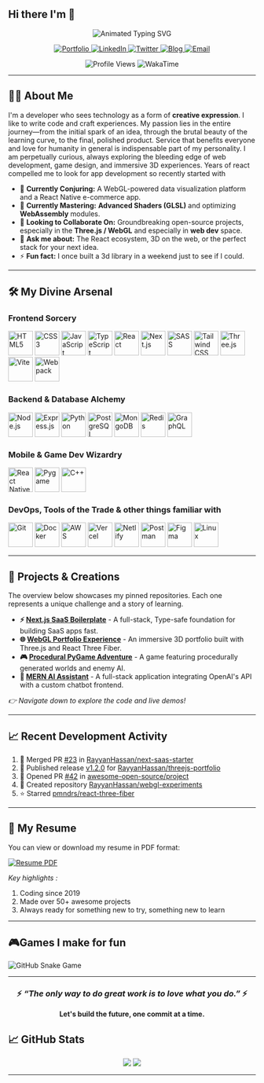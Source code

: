 ## Hi there I'm 👋

<!--   I'm Rayyan, a full-stack web-developer  -->

<div align="center">
  <img src="https://readme-typing-svg.demolab.com?font=Fira+Code&weight=900&size=35&duration=4000&pause=1000&color=22F77D&center=true&vCenter=true&width=600&height=70&lines=Rayyan+Hassan;Full-Stack+Developer;Open+Source+Enthusiast;Coding+Is+My+Playground" alt="Animated Typing SVG" />
</div>

<p align="center">
  <a href="https://rayyanhassan.vercel.app">
    <img src="https://img.shields.io/badge/Portfolio-FF7135?style=for-the-badge&logo=Firefox-Browser&logoColor=white" alt="Portfolio">
  </a>
  <a href="https://www.linkedin.com/in/rayyanhassan/">
    <img src="https://img.shields.io/badge/LinkedIn-0077B5?style=for-the-badge&logo=linkedin&logoColor=white" alt="LinkedIn">
  </a>
  <a href="https://twitter.com/rayyanhassan">
    <img src="https://img.shields.io/badge/Twitter-1DA1F2?style=for-the-badge&logo=twitter&logoColor=white" alt="Twitter">
  </a>
  <a href="https://blog.rayyanhassan.vercel.app">
    <img src="https://img.shields.io/badge/Technical_Blog-FF5722?style=for-the-badge&logo=medium&logoColor=white" alt="Blog">
  </a>
  <a href="mailto:hassanrayyan758@example.com">
    <img src="https://img.shields.io/badge/Email-D14836?style=for-the-badge&logo=gmail&logoColor=white" alt="Email">
  </a>
</p>

<p align="center">
  <img src="https://komarev.com/ghpvc/?username=RayyanHassan&label=Profile%20Views&color=0e75b6&style=flat" alt="Profile Views" />
  <img src="https://wakatime.com/badge/user/your-wakatime-id.svg?style=flat" alt="WakaTime" />
</p>

---

## 🧙‍♂️ About Me

I'm a developer who sees technology as a form of **creative expression**. I like to write code and craft experiences. My passion lies in the entire journey—from the initial spark of an idea, through the brutal beauty of the learning curve, to the final, polished product. Service that benefits everyone and love for humanity in general is indispensable part of my personality. I am perpetually curious, always exploring the bleeding edge of web development, game design, and immersive 3D experiences. Years of react compelled me to look for app development so recently started with 

- 🔭 **Currently Conjuring:** A WebGL-powered data visualization platform and a React Native e-commerce app.
- 🌱 **Currently Mastering:** **Advanced Shaders (GLSL)** and optimizing **WebAssembly** modules.
- 👯 **Looking to Collaborate On:** Groundbreaking open-source projects, especially in the **Three.js / WebGL** and especially in **web dev** space.
- 💬 **Ask me about:** The React ecosystem, 3D on the web, or the perfect stack for your next idea.
- ⚡ **Fun fact:** I once built a 3d library in a weekend just to see if I could.

---

## 🛠️ My Divine Arsenal

### **Frontend Sorcery**
<p align="left">
  <a href="https://developer.mozilla.org/en-US/docs/Web/HTML" target="_blank" rel="noreferrer"><img src="https://skillicons.dev/icons?i=html" height="50" alt="HTML5" title="HTML5" /></a>
  <a href="https://developer.mozilla.org/en-US/docs/Web/CSS" target="_blank" rel="noreferrer"><img src="https://skillicons.dev/icons?i=css" height="50" alt="CSS3" title="CSS3" /></a>
  <a href="https://developer.mozilla.org/en-US/docs/Web/JavaScript" target="_blank" rel="noreferrer"><img src="https://skillicons.dev/icons?i=js" height="50" alt="JavaScript" title="JavaScript" /></a>
  <a href="https://www.typescriptlang.org/" target="_blank" rel="noreferrer"><img src="https://skillicons.dev/icons?i=ts" height="50" alt="TypeScript" title="TypeScript" /></a>
  <a href="https://reactjs.org/" target="_blank" rel="noreferrer"><img src="https://skillicons.dev/icons?i=react" height="50" alt="React" title="React" /></a>
  <a href="https://nextjs.org/" target="_blank" rel="noreferrer"><img src="https://skillicons.dev/icons?i=nextjs" height="50" alt="Next.js" title="Next.js" /></a>
  <a href="https://sass-lang.com/" target="_blank" rel="noreferrer"><img src="https://skillicons.dev/icons?i=sass" height="50" alt="SASS" title="SASS" /></a>
  <a href="https://tailwindcss.com/" target="_blank" rel="noreferrer"><img src="https://skillicons.dev/icons?i=tailwind" height="50" alt="Tailwind CSS" title="Tailwind CSS" /></a>
  <a href="https://threejs.org/" target="_blank" rel="noreferrer"><img src="https://skillicons.dev/icons?i=threejs" height="50" alt="Three.js" title="Three.js" /></a>
  <a href="https://vitejs.dev/" target="_blank" rel="noreferrer"><img src="https://skillicons.dev/icons?i=vite" height="50" alt="Vite" title="Vite" /></a>
  <a href="https://webpack.js.org/" target="_blank" rel="noreferrer"><img src="https://skillicons.dev/icons?i=webpack" height="50" alt="Webpack" title="Webpack" /></a>
</p>

### **Backend & Database Alchemy**
<p align="left">
  <a href="https://nodejs.org" target="_blank" rel="noreferrer"><img src="https://skillicons.dev/icons?i=nodejs" height="50" alt="Node.js" title="Node.js" /></a>
  <a href="https://expressjs.com" target="_blank" rel="noreferrer"><img src="https://skillicons.dev/icons?i=express" height="50" alt="Express.js" title="Express.js" /></a>
  <a href="https://www.python.org" target="_blank" rel="noreferrer"><img src="https://skillicons.dev/icons?i=python" height="50" alt="Python" title="Python" /></a>
  <a href="https://www.postgresql.org" target="_blank" rel="noreferrer"><img src="https://skillicons.dev/icons?i=postgresql" height="50" alt="PostgreSQL" title="PostgreSQL" /></a>
  <a href="https://www.mongodb.com/" target="_blank" rel="noreferrer"><img src="https://skillicons.dev/icons?i=mongodb" height="50" alt="MongoDB" title="MongoDB" /></a>
  <a href="https://redis.io" target="_blank" rel="noreferrer"><img src="https://skillicons.dev/icons?i=redis" height="50" alt="Redis" title="Redis" /></a>
  <a href="https://graphql.org" target="_blank" rel="noreferrer"><img src="https://skillicons.dev/icons?i=graphql" height="50" alt="GraphQL" title="GraphQL" /></a>
</p>

### **Mobile & Game Dev Wizardry**
<p align="left">
  <a href="https://reactnative.dev/" target="_blank" rel="noreferrer"><img src="https://skillicons.dev/icons?i=react" height="50" alt="React Native" title="React Native" /></a>
  <a href="https://www.pygame.org/" target="_blank" rel="noreferrer"><img src="https://github.com/devicons/devicon/blob/master/icons/pygame/pygame-original.svg" height="50" alt="Pygame" title="Pygame" /></a>
  <a href="https://isocpp.org/" target="_blank" rel="noreferrer"><img src="https://skillicons.dev/icons?i=cpp" height="50" alt="C++" title="C++" /></a>
</p>

### **DevOps, Tools of the Trade & other things familiar with**
<p align="left">
  <a href="https://git-scm.com/" target="_blank" rel="noreferrer"><img src="https://skillicons.dev/icons?i=git" height="50" alt="Git" title="Git" /></a>
  <a href="https://www.docker.com/" target="_blank" rel="noreferrer"><img src="https://skillicons.dev/icons?i=docker" height="50" alt="Docker" title="Docker" /></a>
  <a href="https://aws.amazon.com" target="_blank" rel="noreferrer"><img src="https://skillicons.dev/icons?i=aws" height="50" alt="AWS" title="AWS" /></a>
  <a href="https://vercel.com/" target="_blank" rel="noreferrer"><img src="https://skillicons.dev/icons?i=vercel" height="50" alt="Vercel" title="Vercel" /></a>
  <a href="https://www.netlify.com/" target="_blank" rel="noreferrer"><img src="https://skillicons.dev/icons?i=netlify" height="50" alt="Netlify" title="Netlify" /></a>
  <a href="https://postman.com" target="_blank" rel="noreferrer"><img src="https://skillicons.dev/icons?i=postman" height="50" alt="Postman" title="Postman" /></a>
  <a href="https://www.figma.com/" target="_blank" rel="noreferrer"><img src="https://skillicons.dev/icons?i=figma" height="50" alt="Figma" title="Figma" /></a>
  <a href="https://www.linux.org/" target="_blank" rel="noreferrer"><img src="https://skillicons.dev/icons?i=linux" height="50" alt="Linux" title="Linux" /></a>
</p>

---


## 📌 Projects & Creations

The overview below showcases my pinned repositories. Each one represents a unique challenge and a story of learning.

*   **⚡ [Next.js SaaS Boilerplate](https://github.com/RayyanHassan/next-saas-starter)** - A full-stack, Type-safe foundation for building SaaS apps fast.
*   **🌐 [WebGL Portfolio Experience](https://github.com/RayyanHassan/threejs-portfolio)** - An immersive 3D portfolio built with Three.js and React Three Fiber.
*   **🎮 [Procedural PyGame Adventure](https://github.com/RayyanHassan/pygame-adventure)** - A game featuring procedurally generated worlds and enemy AI.
*   **🤖 [MERN AI Assistant](https://github.com/RayyanHassan/mern-ai-chatbot)** - A full-stack application integrating OpenAI's API with a custom chatbot frontend.

*👉 Navigate down to explore the code and live demos!*

---

## 📈 Recent Development Activity

<!--START_SECTION:activity-->
1. 🎉 Merged PR [#23](https://github.com/RayyanHassan/next-saas-starter/pull/23) in [RayyanHassan/next-saas-starter](https://github.com/RayyanHassan/next-saas-starter)
2. 🚀 Published release [v1.2.0](https://github.com/RayyanHassan/threejs-portfolio/releases/tag/v1.2.0) for [RayyanHassan/threejs-portfolio](https://github.com/RayyanHassan/threejs-portfolio)
3. 💪 Opened PR [#42](https://github.com/awesome-open-source/project/pull/42) in [awesome-open-source/project](https://github.com/awesome-open-source/project)
4. 🎨 Created repository [RayyanHassan/webgl-experiments](https://github.com/RayyanHassan/webgl-experiments)
5. ⭐ Starred [pmndrs/react-three-fiber](https://github.com/pmndrs/react-three-fiber)
<!--END_SECTION:activity-->

---

## 📄 My Resume

You can view or download my resume in PDF format:

[![Resume PDF](https://img.shields.io/badge/Download_Resume-FF6B6B?style=for-the-badge&logo=adobeacrobatreader&logoColor=white)](https://github.com/RayyanHassan/RayyanHassan/raw/main/assets/Rayyan_Hassan_Resume.pdf)

*Key highlights :*
1. Coding since 2019
2. Made over 50+ awesome projects
3. Always ready for something new to try, something new to learn

---

## 🎮Games I make for fun

![GitHub Snake Game](https://github.com/RayyanHassan/RayyanHassan/blob/output/github-contribution-grid-snake.svg)

---

<div align="center">

### ⚡️ <i>“The only way to do great work is to love what you do.”</i> ⚡️

**Let's build the future, one commit at a time.**

</div>

## 📈 GitHub Stats

<div align="center">
  <img src="https://github-readme-stats.vercel.app/api?username=machadop1407&show_icons=true&theme=react&hide=contribs&count_private=true" />
  <img src="https://github-readme-streak-stats.herokuapp.com/?user=machadop1407&theme=react" />
</div>

---
